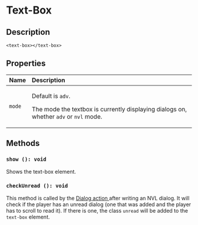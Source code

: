 # Text-Box

## Description

```markup
<text-box></text-box>
```

## Properties

<table>
  <thead>
    <tr>
      <th style="text-align:left">Name</th>
      <th style="text-align:left">Description</th>
    </tr>
  </thead>
  <tbody>
    <tr>
      <td style="text-align:left"><code>mode</code>
      </td>
      <td style="text-align:left">
        <p>Default is <code>adv</code>.</p>
        <p></p>
        <p>The mode the textbox is currently displaying dialogs on, whether <code>adv</code> or <code>nvl</code> mode.</p>
      </td>
    </tr>
  </tbody>
</table>

## Methods

### `show (): void`

Shows the text-box element.

### `checkUnread (): void`

This method is called by the [Dialog action ](../script-actions/dialogs.md)after writing an NVL dialog. It will check if the player has an unread dialog \(one that was added and the player has to scroll to read it\). If there is one, the class `unread` will be added to the `text-box` element.

